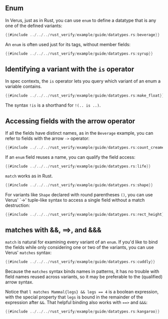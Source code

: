 ## Enum

In Verus, just as in Rust, you can use `enum` to define a datatype that is any one of the
defined variants:
```rust
{{#include ../../../rust_verify/example/guide/datatypes.rs:beverage}}
```

An `enum` is often used just for its tags, without member fields:
```rust
{{#include ../../../rust_verify/example/guide/datatypes.rs:syrup}}
```

## Identifying a variant with the `is` operator

In spec contexts, the `is` operator lets you query which variant of an
enum a variable contains.
```rust
{{#include ../../../rust_verify/example/guide/datatypes.rs:make_float}}
```

The syntax `!is` is a shorthand for `!(.. is ..)`.

## Accessing fields with the arrow operator

If all the fields have distinct names, as in the `Beverage` example,
you can refer to fields with the arrow `->` operator:
```rust
{{#include ../../../rust_verify/example/guide/datatypes.rs:count_creamers}}
```

If an `enum` field reuses a name, you can qualify the field access:
```rust
{{#include ../../../rust_verify/example/guide/datatypes.rs:life}}
```

`match` works as in Rust.
```rust
{{#include ../../../rust_verify/example/guide/datatypes.rs:shape}}
```

For variants like `Shape` declared with round parentheses `()`,
you can use Verus' `->' tuple-like syntax to access a single field
without a match destruction:
```rust
{{#include ../../../rust_verify/example/guide/datatypes.rs:rect_height}}
```

## matches with &&, ==>, and &&&

`match` is natural for examining every variant of an `enum`.
If you'd like to bind the fields while only considering one or two of the
variants, you can use Verus' `matches` syntax:
```rust
{{#include ../../../rust_verify/example/guide/datatypes.rs:cuddly}}
```

Because the `matches` syntax binds names in patterns, it has no trouble
with field names reused across variants, so it may be preferable
to the (qualified) arrow syntax.

Notice that `l matches Mammal{legs} && legs == 4` is a boolean expression,
with the special property that `legs` is bound in the remainder of the
expression after `&&`. That helpful binding also works with `==>`
and `&&&`:
```rust
{{#include ../../../rust_verify/example/guide/datatypes.rs:kangaroo}}
```
